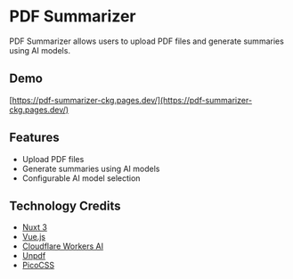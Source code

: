 # PDF Summarizer

PDF Summarizer allows users to upload PDF files and generate summaries using AI models.

## Demo

[https://pdf-summarizer-ckg.pages.dev/](https://pdf-summarizer-ckg.pages.dev/)

## Features

- Upload PDF files
- Generate summaries using AI models
- Configurable AI model selection

## Technology Credits

- [Nuxt 3](https://nuxt.com/)
- [Vue.js](https://vuejs.org/)
- [Cloudflare Workers AI](https://developers.cloudflare.com/workers-ai/)
- [Unpdf](https://github.com/unjs/unpdf)
- [PicoCSS](https://picocss.com/)
